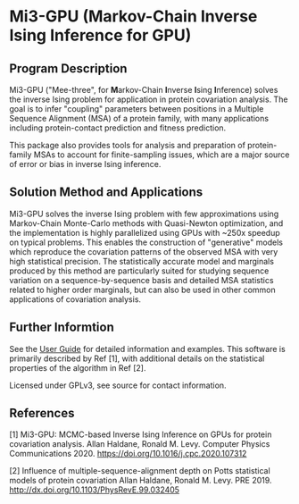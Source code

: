 Mi3-GPU (Markov-Chain Inverse Ising Inference for GPU)
==============================================================

## Program Description

Mi3-GPU ("Mee-three", for **M**arkov-Chain **I**nverse **I**sing **I**nference) solves the inverse Ising problem for application in protein covariation analysis. The goal is to infer "coupling" parameters between positions in a Multiple Sequence Alignment (MSA) of a protein family, with many applications including protein-contact prediction and fitness prediction.

This package also provides tools for analysis and preparation of protein-family MSAs to account for finite-sampling issues, which are a major source of error or bias in inverse Ising inference.

## Solution Method and Applications

Mi3-GPU solves the inverse Ising problem with few approximations using Markov-Chain Monte-Carlo methods with Quasi-Newton optimization, and the implementation is highly parallelized using GPUs with ~250x speedup on typical problems. This enables the construction of "generative" models which reproduce the covariation patterns of the observed MSA with very high statistical precision. The statistically accurate model and marginals produced by this method are particularly suited for studying sequence variation on a sequence-by-sequence basis and detailed MSA statistics related to higher order marginals, but can also be used in other common applications of covariation analysis.

## Further Informtion

See the [User Guide](UserGuide.md) for detailed information and examples. This software is primarily described by Ref [1], with additional details on the statistical properties of the algorithm in Ref [2].

Licensed under GPLv3, see source for contact information.

## References

[1] Mi3-GPU: MCMC-based Inverse Ising Inference on GPUs for protein covariation analysis. Allan Haldane, Ronald M. Levy.  Computer Physics Communications 2020. https://doi.org/10.1016/j.cpc.2020.107312

[2] Influence of multiple-sequence-alignment depth on Potts statistical models of protein covariation
Allan Haldane, Ronald M. Levy. PRE 2019. http://dx.doi.org/10.1103/PhysRevE.99.032405
